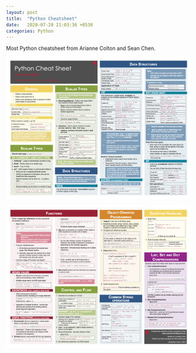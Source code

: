 ```yaml
---
layout: post
title:  "Python Cheatsheet"
date:   2020-07-28 21:03:36 +0530
categories: Python
---
```


Most Python cheatsheet from Arianne Colton and Sean Chen.

![Python Image 1](https://raw.githubusercontent.com/jassiharsh/jassiharsh.github.io/master/imgs/python-1.png)

![Python Image 2](https://raw.githubusercontent.com/jassiharsh/jassiharsh.github.io/master/imgs/python-2.png)